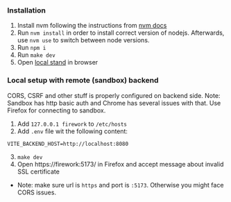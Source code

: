 ### Installation

1. Install nvm following the instructions from [nvm docs](https://github.com/nvm-sh/nvm)
2. Run `nvm install` in order to install correct version of nodejs. Afterwards, use `nvm use` to switch between node versions.
3. Run `npm i`
4. Run `make dev`
5. Open [local stand](https://firework:5173/) in browser

### Local setup with remote (sandbox) backend
CORS, CSRF and other stuff is properly configured on backend side.
Note: Sandbox has http basic auth and Chrome has several issues with that. Use Firefox for connecting to sandbox.
1. Add `127.0.0.1 firework` to `/etc/hosts`
2. Add `.env` file wit the following content:
```text
VITE_BACKEND_HOST=http://localhost:8080
```
3. `make dev`
4. Open https://firework:5173/ in Firefox and accept message about invalid SSL certificate
- Note: make sure url is `https` and port is `:5173`. Otherwise you might face CORS issues.
